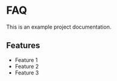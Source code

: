 FAQ
=================

This is an example project documentation.

Features
--------

- Feature 1
- Feature 2
- Feature 3
